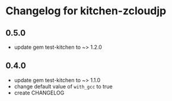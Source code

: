 # Changelog for kitchen-zcloudjp

## 0.5.0

- update gem test-kitchen to ~> 1.2.0

## 0.4.0

- update gem test-kitchen to ~> 1.1.0
- change default value of `with_gcc` to true
- create CHANGELOG
